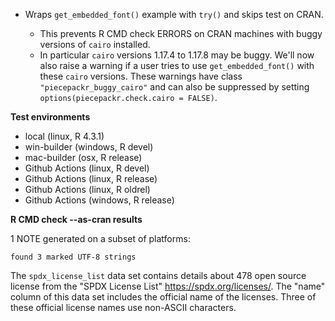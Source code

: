 * Wraps `get_embedded_font()` example with `try()` and skips test on CRAN.

  - This prevents R CMD check ERRORS on CRAN machines with buggy versions of `cairo` installed.
  - In particular `cairo` versions 1.17.4 to 1.17.8 may be buggy.
    We'll now also raise a warning if a user tries to use `get_embedded_font()` with these `cairo` versions.
    These warnings have class `"piecepackr_buggy_cairo"` and can also be suppressed by setting
    `options(piecepackr.check.cairo = FALSE)`.

**Test environments**

* local (linux, R 4.3.1)
* win-builder (windows, R devel)
* mac-builder (osx, R release)
* Github Actions (linux, R devel)
* Github Actions (linux, R release)
* Github Actions (linux, R oldrel)
* Github Actions (windows, R release)

**R CMD check --as-cran results**

1 NOTE generated on a subset of platforms:


```
found 3 marked UTF-8 strings 
```

The `spdx_license_list` data set contains details about 478 open source license
from the "SPDX License List" <https://spdx.org/licenses/>.
The "name" column of this data set includes the official name of the licenses.
Three of these official license names use non-ASCII characters.
